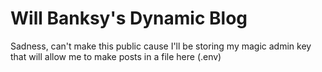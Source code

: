 # Will Banksy's Dynamic Blog

Sadness, can't make this public cause I'll be storing my magic admin key that will allow me to make posts in a file here (.env)

